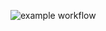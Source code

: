 ![example workflow](https://github.com/knetsov91/python-NER-project/actions/workflows/main.yml/badge.svg)
